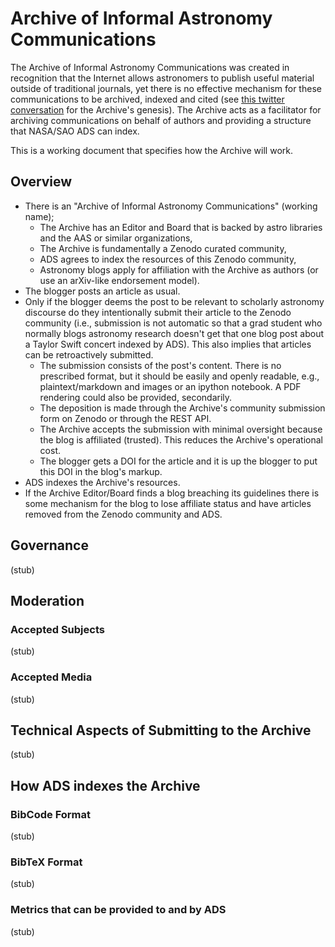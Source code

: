 # Archive of Informal Astronomy Communications

The Archive of Informal Astronomy Communications was created in recognition that the Internet allows astronomers to publish useful material outside of traditional journals, yet there is no effective mechanism for these communications to be archived, indexed and cited (see [this twitter conversation](https://storify.com/aaccomazzi/non-traditional-citations-in-astronomy) for the Archive's genesis).
The Archive acts as a facilitator for archiving communications on behalf of authors and providing a structure that NASA/SAO ADS can index.

This is a working document that specifies how the Archive will work.

## Overview

- There is an "Archive of Informal Astronomy Communications" (working name);
    * The Archive has an Editor and Board that is backed by astro libraries and the AAS or similar organizations,
    * The Archive is fundamentally a Zenodo curated community,
    * ADS agrees to index the resources of this Zenodo community,
    * Astronomy blogs apply for affiliation with the Archive as authors (or use an arXiv-like endorsement model).
- The blogger posts an article as usual.
- Only if the blogger deems the post to be relevant to scholarly astronomy discourse do they intentionally submit their article to the Zenodo community (i.e., submission is not automatic so that a grad student who normally blogs astronomy research doesn't get that one blog post about a Taylor Swift concert indexed by ADS). This also implies that articles can be retroactively submitted.
    * The submission consists of the post's content. There is no prescribed format, but it should be easily and openly readable, e.g., plaintext/markdown and images or an ipython notebook. A PDF rendering could also be provided, secondarily.
    * The deposition is made through the Archive's community submission form on Zenodo or through the REST API.
    * The Archive accepts the submission with minimal oversight because the blog is affiliated (trusted). This reduces the Archive's operational cost.
    * The blogger gets a DOI for the article and it is up the blogger to put this DOI in the blog's markup.
- ADS indexes the Archive's resources.
- If the Archive Editor/Board finds a blog breaching its guidelines there is some mechanism for the blog to lose affiliate status and have articles removed from the Zenodo community and ADS.

## Governance

(stub)

## Moderation

### Accepted Subjects

(stub)

### Accepted Media

(stub)

## Technical Aspects of Submitting to the Archive

(stub)

## How ADS indexes the Archive

### BibCode Format

(stub)

### BibTeX Format

(stub)

### Metrics that can be provided to and by ADS

(stub)

